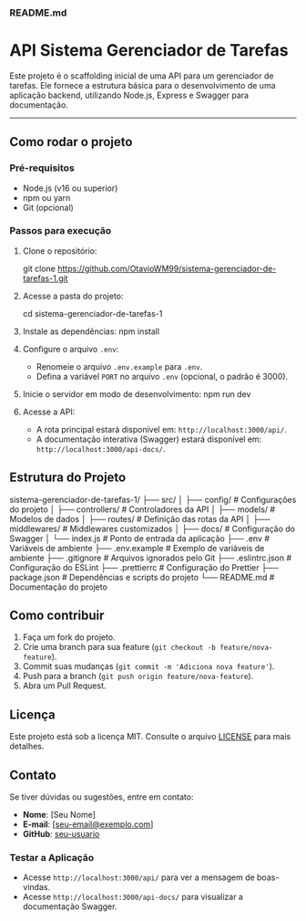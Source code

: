 

### **README.md**


# API Sistema Gerenciador de Tarefas

Este projeto é o scaffolding inicial de uma API para um gerenciador de tarefas. Ele fornece a estrutura básica para o desenvolvimento de uma aplicação backend, utilizando Node.js, Express e Swagger para documentação.

---

## Como rodar o projeto

### Pré-requisitos
- Node.js (v16 ou superior)
- npm ou yarn
- Git (opcional)

### Passos para execução

1. Clone o repositório:
   
   git clone https://github.com/OtavioWM99/sistema-gerenciador-de-tarefas-1.git

2. Acesse a pasta do projeto:
   
   cd sistema-gerenciador-de-tarefas-1
   
3. Instale as dependências:
      npm install
   
4. Configure o arquivo `.env`:
   - Renomeie o arquivo `.env.example` para `.env`.
   - Defina a variável `PORT` no arquivo `.env` (opcional, o padrão é 3000).

5. Inicie o servidor em modo de desenvolvimento:
   npm run dev

6. Acesse a API:
   - A rota principal estará disponível em: `http://localhost:3000/api/`.
   - A documentação interativa (Swagger) estará disponível em: `http://localhost:3000/api-docs/`.

## Estrutura do Projeto

sistema-gerenciador-de-tarefas-1/
├── src/
│   ├── config/                  # Configurações do projeto
│   ├── controllers/             # Controladores da API
│   ├── models/                  # Modelos de dados
│   ├── routes/                  # Definição das rotas da API
│   ├── middlewares/             # Middlewares customizados
│   ├── docs/                    # Configuração do Swagger
│   └── index.js                 # Ponto de entrada da aplicação
├── .env                         # Variáveis de ambiente
├── .env.example                 # Exemplo de variáveis de ambiente
├── .gitignore                   # Arquivos ignorados pelo Git
├── .eslintrc.json               # Configuração do ESLint
├── .prettierrc                  # Configuração do Prettier
├── package.json                 # Dependências e scripts do projeto
└── README.md                    # Documentação do projeto


## Como contribuir

1. Faça um fork do projeto.
2. Crie uma branch para sua feature (`git checkout -b feature/nova-feature`).
3. Commit suas mudanças (`git commit -m 'Adiciona nova feature'`).
4. Push para a branch (`git push origin feature/nova-feature`).
5. Abra um Pull Request.


## Licença

Este projeto está sob a licença MIT. Consulte o arquivo [LICENSE](LICENSE) para mais detalhes.


## Contato

Se tiver dúvidas ou sugestões, entre em contato:

- **Nome**: [Seu Nome]
- **E-mail**: [seu-email@exemplo.com]
- **GitHub**: [seu-usuario](https://github.com/seu-usuario)


### **Testar a Aplicação**
   - Acesse `http://localhost:3000/api/` para ver a mensagem de boas-vindas.
   - Acesse `http://localhost:3000/api-docs/` para visualizar a documentação Swagger.


